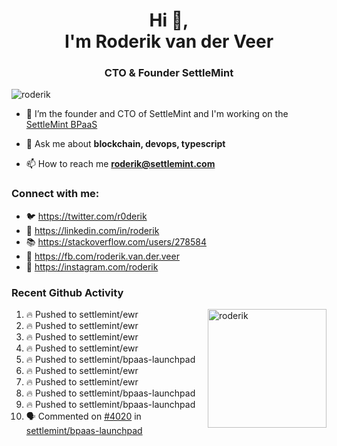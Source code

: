 <h1 align="center">Hi 👋,<br/> I'm Roderik van der Veer</h1>
<h3 align="center">CTO & Founder SettleMint</h3>

<p align="left"> <img src="https://komarev.com/ghpvc/?username=roderik" alt="roderik" /> </p>

- 🔭 I’m the founder and CTO of SettleMint and I'm working on the [SettleMint BPaaS](https://settlemint.com)

- 💬 Ask me about **blockchain, devops, typescript**

- 📫 How to reach me **roderik@settlemint.com**



### Connect with me:

- 🐦 https://twitter.com/r0derik
- 🏢 https://linkedin.com/in/roderik
- 📚 https://stackoverflow.com/users/278584
- 🙊 https://fb.com/roderik.van.der.veer
- 📸 https://instagram.com/roderik

### Recent Github Activity
<img src="https://github-readme-stats.vercel.app/api?username=roderik&show_icons=true&count_private=true" alt="roderik" align="right" height="190" />

<!--START_SECTION:activity-->
1. 🔥 Pushed to settlemint/ewr
2. 🔥 Pushed to settlemint/ewr
3. 🔥 Pushed to settlemint/ewr
4. 🔥 Pushed to settlemint/ewr
5. 🔥 Pushed to settlemint/bpaas-launchpad
6. 🔥 Pushed to settlemint/ewr
7. 🔥 Pushed to settlemint/ewr
8. 🔥 Pushed to settlemint/bpaas-launchpad
9. 🔥 Pushed to settlemint/bpaas-launchpad
10. 🗣 Commented on [#4020](https://github.com/settlemint/bpaas-launchpad/issues/4020) in [settlemint/bpaas-launchpad](https://github.com/settlemint/bpaas-launchpad)
<!--END_SECTION:activity-->